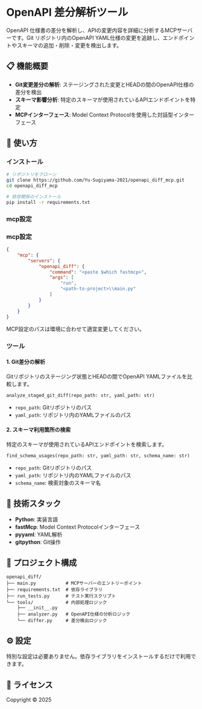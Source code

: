 # OpenAPI 差分解析ツール

OpenAPI 仕様書の差分を解析し、APIの変更内容を詳細に分析するMCPサーバーです。Git リポジトリ内のOpenAPI YAML仕様の変更を追跡し、エンドポイントやスキーマの追加・削除・変更を検出します。

## 📋 機能概要

- **Git変更差分の解析**: ステージングされた変更とHEADの間のOpenAPI仕様の差分を検出
- **スキーマ影響分析**: 特定のスキーマが使用されているAPIエンドポイントを特定
- **MCPインターフェース**: Model Context Protocolを使用した対話型インターフェース

## 🚀 使い方

### インストール

```bash
# リポジトリをクローン
git clone https://github.com/Yu-Sugiyama-2021/openapi_diff_mcp.git
cd openapi_diff_mcp

# 依存関係のインストール
pip install -r requirements.txt
```

### mcp設定

### mcp設定

```json
{
    "mcp": {
        "servers": {
            "openapi_diff": {
                "command": "<paste $which fastmcp>",
                "args": [
                    "run",
                    "<path-to-project>\\main.py"
                ]
            }
        }
    }
}
```

MCP設定のパスは環境に合わせて適宜変更してください。

### ツール

#### 1. Git差分の解析

Gitリポジトリのステージング状態とHEADの間でOpenAPI YAMLファイルを比較します。

```
analyze_staged_git_diff(repo_path: str, yaml_path: str)
```

- `repo_path`: Gitリポジトリのパス
- `yaml_path`: リポジトリ内のYAMLファイルのパス

#### 2. スキーマ利用箇所の検索

特定のスキーマが使用されているAPIエンドポイントを検索します。

```
find_schema_usages(repo_path: str, yaml_path: str, schema_name: str)
```

- `repo_path`: Gitリポジトリのパス
- `yaml_path`: リポジトリ内のYAMLファイルのパス
- `schema_name`: 検索対象のスキーマ名

## 🧰 技術スタック

- **Python**: 実装言語
- **fastMcp**: Model Context Protocolインターフェース
- **pyyaml**: YAML解析
- **gitpython**: Git操作

## 📁 プロジェクト構成

```
openapi_diff/
├── main.py           # MCPサーバーのエントリーポイント
├── requirements.txt  # 依存ライブラリ
├── run_tests.py      # テスト実行スクリプト
└── tools/            # 内部処理ロジック
    ├── __init__.py
    ├── analyzer.py   # OpenAPI仕様の分析ロジック
    └── differ.py     # 差分検出ロジック
```

## ⚙️ 設定

特別な設定は必要ありません。依存ライブラリをインストールするだけで利用できます。

## 📝 ライセンス

Copyright © 2025
